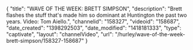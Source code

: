 {
    "title": "WAVE OF THE WEEK: BRETT SIMPSON",
    "description": "Brett flashes the stuff that's made him so dominant at Huntington the past two years. Video: Tom Aiello.",
    "channelid": "158327",
    "videoid": "158687",
    "date_created": "1398292503",
    "date_modified": "1418181333",
    "type": "captivate",
    "layout": "channelVideo",
    "url": "\/hurley\/wave-of-the-week-brett-simpson\/158327-158687"
}